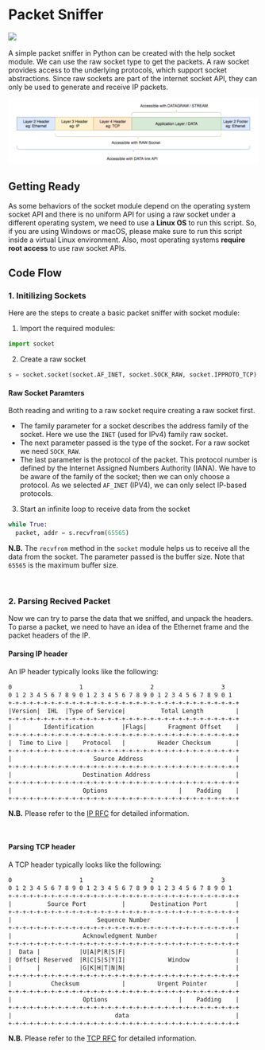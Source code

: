 # Packet Sniffer
<p>
  <img src="https://img.shields.io/pypi/status/Django.svg"/>
</p>
<p>
A simple packet sniffer in Python can be created with the help socket module. We can use the raw socket type to get the packets. A raw socket provides access to the underlying protocols, which support socket abstractions. Since raw sockets are part of the internet socket API, they can only be used to generate and receive IP packets.
</p>

<img src="assets/packet_sniffer.png"/>

## Getting Ready
As some behaviors of the socket module depend on the operating system socket API and there is no uniform API for using a raw socket under a different operating system, we need to use a <b>Linux OS</b> to run this script. So, if you are using Windows or macOS, please make sure to run this script inside a virtual Linux environment. Also, most operating systems <b>require root access</b> to use raw socket APIs.

## Code Flow

### 1. Initilizing Sockets
Here are the steps to create a basic packet sniffer with socket module:
1. Import the required modules:
``` python
import socket
```
2. Create a raw socket
``` python
s = socket.socket(socket.AF_INET, socket.SOCK_RAW, socket.IPPROTO_TCP)
```
#### Raw Socket Paramters
Both reading and writing to a raw socket require creating a raw socket first.
* The family parameter for a socket describes the address family of the socket. Here we use the ```INET``` (used for IPv4) family raw socket.
* The next parameter passed is the type of the socket. For a raw socket we need ```SOCK_RAW```.
* The last parameter is the protocol of the packet. This protocol number is defined by the Internet Assigned Numbers Authority (IANA). We have to be aware of the family of the socket; then we can only choose a protocol. As we selected ```AF_INET``` (IPV4), we can only select IP-based protocols.

3. Start an infinite loop to receive data from the socket
``` python
while True:
  packet, addr = s.recvfrom(65565)
```
<b>N.B.</b> The ```recvfrom``` method in the ```socket``` module helps us to receive all the data from the socket. The parameter passed is the buffer size. Note that ```65565``` is the maximum buffer size.

<br>

### 2. Parsing Recived Packet
Now we can try to parse the data that we sniffed, and unpack the headers. To parse a packet, we need to have an idea of the Ethernet frame and the packet headers of the IP.

#### Parsing IP header 
An IP header typically looks like the following:

```
0                   1                   2                   3   
0 1 2 3 4 5 6 7 8 9 0 1 2 3 4 5 6 7 8 9 0 1 2 3 4 5 6 7 8 9 0 1 
+-+-+-+-+-+-+-+-+-+-+-+-+-+-+-+-+-+-+-+-+-+-+-+-+-+-+-+-+-+-+-+-+
|Version|  IHL  |Type of Service|          Total Length         |
+-+-+-+-+-+-+-+-+-+-+-+-+-+-+-+-+-+-+-+-+-+-+-+-+-+-+-+-+-+-+-+-+
|         Identification        |Flags|      Fragment Offset    |
+-+-+-+-+-+-+-+-+-+-+-+-+-+-+-+-+-+-+-+-+-+-+-+-+-+-+-+-+-+-+-+-+
|  Time to Live |    Protocol   |         Header Checksum       |
+-+-+-+-+-+-+-+-+-+-+-+-+-+-+-+-+-+-+-+-+-+-+-+-+-+-+-+-+-+-+-+-+
|                       Source Address                          |
+-+-+-+-+-+-+-+-+-+-+-+-+-+-+-+-+-+-+-+-+-+-+-+-+-+-+-+-+-+-+-+-+
|                    Destination Address                        |
+-+-+-+-+-+-+-+-+-+-+-+-+-+-+-+-+-+-+-+-+-+-+-+-+-+-+-+-+-+-+-+-+
|                    Options                    |    Padding    |
+-+-+-+-+-+-+-+-+-+-+-+-+-+-+-+-+-+-+-+-+-+-+-+-+-+-+-+-+-+-+-+-+
```

<b>N.B.</b> Please refer to the <a href="https://tools.ietf.org/html/rfc791">IP RFC</a> for detailed information.

<br>

#### Parsing TCP header 
A TCP header typically looks like the following:

```
0                   1                   2                   3
0 1 2 3 4 5 6 7 8 9 0 1 2 3 4 5 6 7 8 9 0 1 2 3 4 5 6 7 8 9 0 1
+-+-+-+-+-+-+-+-+-+-+-+-+-+-+-+-+-+-+-+-+-+-+-+-+-+-+-+-+-+-+-+-+
|          Source Port          |       Destination Port        |
+-+-+-+-+-+-+-+-+-+-+-+-+-+-+-+-+-+-+-+-+-+-+-+-+-+-+-+-+-+-+-+-+
|                        Sequence Number                        |
+-+-+-+-+-+-+-+-+-+-+-+-+-+-+-+-+-+-+-+-+-+-+-+-+-+-+-+-+-+-+-+-+
|                    Acknowledgment Number                      |
+-+-+-+-+-+-+-+-+-+-+-+-+-+-+-+-+-+-+-+-+-+-+-+-+-+-+-+-+-+-+-+-+
|  Data |           |U|A|P|R|S|F|                               |
| Offset| Reserved  |R|C|S|S|Y|I|            Window             |
|       |           |G|K|H|T|N|N|                               |
+-+-+-+-+-+-+-+-+-+-+-+-+-+-+-+-+-+-+-+-+-+-+-+-+-+-+-+-+-+-+-+-+
|           Checksum            |         Urgent Pointer        |
+-+-+-+-+-+-+-+-+-+-+-+-+-+-+-+-+-+-+-+-+-+-+-+-+-+-+-+-+-+-+-+-+
|                    Options                    |    Padding    |
+-+-+-+-+-+-+-+-+-+-+-+-+-+-+-+-+-+-+-+-+-+-+-+-+-+-+-+-+-+-+-+-+
|                             data                              |
+-+-+-+-+-+-+-+-+-+-+-+-+-+-+-+-+-+-+-+-+-+-+-+-+-+-+-+-+-+-+-+-+
```

<b>N.B.</b> Please refer to the <a href="https://tools.ietf.org/html/rfc793">TCP RFC</a> for detailed information.


